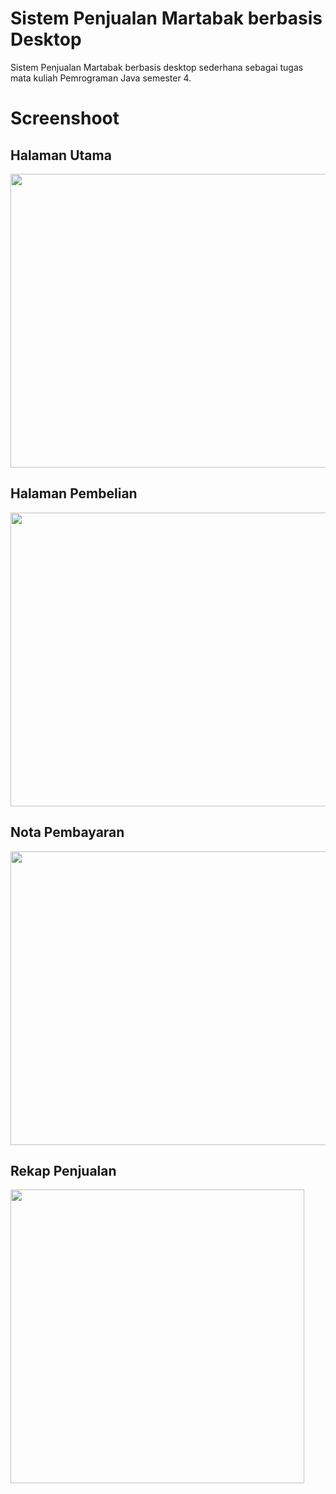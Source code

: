 # Sistem Penjualan Martabak berbasis Desktop
Sistem Penjualan Martabak berbasis desktop sederhana sebagai tugas mata kuliah Pemrograman Java semester 4.

# Screenshoot
## Halaman Utama
<img src="https://github.com/dhillenbp179/penjualan_martabak/blob/main/src/img/ss/menu-utama.png" width="600" height="470">

## Halaman Pembelian
<img src="https://github.com/dhillenbp179/penjualan_martabak/blob/main/src/img/ss/menu-pembelian.png" width="600" height="470">

## Nota Pembayaran
<img src="https://github.com/dhillenbp179/penjualan_martabak/blob/main/src/img/ss/nota-bayar.png" width="600" height="470">

## Rekap Penjualan
<img src="https://github.com/dhillenbp179/penjualan_martabak/blob/main/src/img/ss/rekap-jual.png" height="470">
